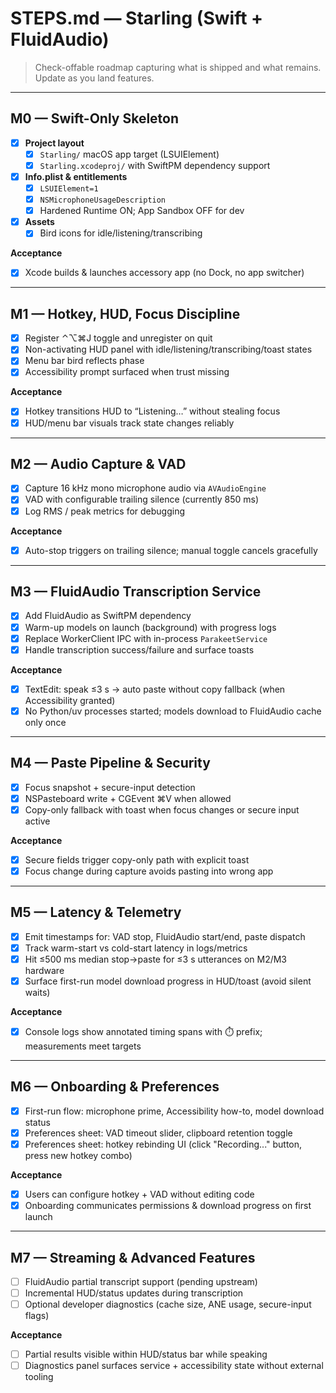# STEPS.md — Starling (Swift + FluidAudio)

> Check-offable roadmap capturing what is shipped and what remains. Update as you land features.

---

## M0 — Swift-Only Skeleton

* [x] **Project layout**
  * [x] `Starling/` macOS app target (LSUIElement)
  * [x] `Starling.xcodeproj/` with SwiftPM dependency support
* [x] **Info.plist & entitlements**
  * [x] `LSUIElement=1`
  * [x] `NSMicrophoneUsageDescription`
  * [x] Hardened Runtime ON; App Sandbox OFF for dev
* [x] **Assets**
  * [x] Bird icons for idle/listening/transcribing

**Acceptance**

* [x] Xcode builds & launches accessory app (no Dock, no app switcher)

---

## M1 — Hotkey, HUD, Focus Discipline

* [x] Register ⌃⌥⌘J toggle and unregister on quit
* [x] Non-activating HUD panel with idle/listening/transcribing/toast states
* [x] Menu bar bird reflects phase
* [x] Accessibility prompt surfaced when trust missing

**Acceptance**

* [x] Hotkey transitions HUD to “Listening…” without stealing focus
* [x] HUD/menu bar visuals track state changes reliably

---

## M2 — Audio Capture & VAD

* [x] Capture 16 kHz mono microphone audio via `AVAudioEngine`
* [x] VAD with configurable trailing silence (currently 850 ms)
* [x] Log RMS / peak metrics for debugging

**Acceptance**

* [x] Auto-stop triggers on trailing silence; manual toggle cancels gracefully

---

## M3 — FluidAudio Transcription Service

* [x] Add FluidAudio as SwiftPM dependency
* [x] Warm-up models on launch (background) with progress logs
* [x] Replace WorkerClient IPC with in-process `ParakeetService`
* [x] Handle transcription success/failure and surface toasts

**Acceptance**

* [x] TextEdit: speak ≤3 s → auto paste without copy fallback (when Accessibility granted)
* [x] No Python/uv processes started; models download to FluidAudio cache only once

---

## M4 — Paste Pipeline & Security

* [x] Focus snapshot + secure-input detection
* [x] NSPasteboard write + CGEvent ⌘V when allowed
* [x] Copy-only fallback with toast when focus changes or secure input active

**Acceptance**

* [x] Secure fields trigger copy-only path with explicit toast
* [x] Focus change during capture avoids pasting into wrong app

---

## M5 — Latency & Telemetry

* [x] Emit timestamps for: VAD stop, FluidAudio start/end, paste dispatch
* [x] Track warm-start vs cold-start latency in logs/metrics
* [x] Hit ≤500 ms median stop→paste for ≤3 s utterances on M2/M3 hardware
* [x] Surface first-run model download progress in HUD/toast (avoid silent waits)

**Acceptance**

* [x] Console logs show annotated timing spans with ⏱️ prefix; measurements meet targets

---

## M6 — Onboarding & Preferences

* [x] First-run flow: microphone prime, Accessibility how-to, model download status
* [x] Preferences sheet: VAD timeout slider, clipboard retention toggle
* [x] Preferences sheet: hotkey rebinding UI (click "Recording..." button, press new hotkey combo)

**Acceptance**

* [x] Users can configure hotkey + VAD without editing code
* [x] Onboarding communicates permissions & download progress on first launch

---

## M7 — Streaming & Advanced Features

* [ ] FluidAudio partial transcript support (pending upstream)
* [ ] Incremental HUD/status updates during transcription
* [ ] Optional developer diagnostics (cache size, ANE usage, secure-input flags)

**Acceptance**

* [ ] Partial results visible within HUD/status bar while speaking
* [ ] Diagnostics panel surfaces service + accessibility state without external tooling
